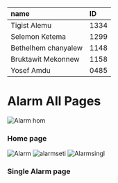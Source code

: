 |name|ID|
|:------|:----|
|Tigist Alemu|1334|
|Selemon Ketema|1299|
|Bethelhem chanyalew|1148|
|Bruktawit Mekonnew|1158|
|Yosef Amdu|0485|

# Alarm All Pages
![Alarm hom](https://user-images.githubusercontent.com/77550884/104906722-ef22ad80-5938-11eb-8124-32fe56fc1105.jpg)
### Home page 
![Alarm](https://user-images.githubusercontent.com/77550884/104906725-f0ec7100-5938-11eb-9632-32d4807b3dd1.jpg)
![alarmseti](https://user-images.githubusercontent.com/77550884/104906727-f1850780-5938-11eb-9a2c-974fb83cb50a.jpg)
![Alarmsingl](https://user-images.githubusercontent.com/77550884/104906728-f1850780-5938-11eb-8665-ca010725ffc2.jpg)
### Single Alarm page
